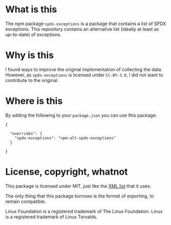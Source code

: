 # What is this

The npm package `spdx-exceptions` is a package that contains a list of SPDX exceptions. This repository contains an alternative list (ideally at least as up-to-date) of exceptions.

# Why is this

I found ways to improve the original implementation of collecting the data. However, as `spdx-exceptions` is licensed under `CC-BY-3.0`, I did not want to contribute to the original.

# Where is this

By adding the following to your `package.json` you can use this package:

```jsonc
{

  "overrides": {
    "spdx-exceptions": "npm:alt-spdx-exceptions"
  }

}
```

# License, copyright, whatnot

This package is licensed under MIT, just like the [XML list](https://github.com/spdx/license-list-XML) that it uses.

The only thing that this package borrows is the format of exporting, to remain compatible.


Linux Foundation is a registered trademark of The Linux Foundation. Linux is a registered trademark of Linus Torvalds.
